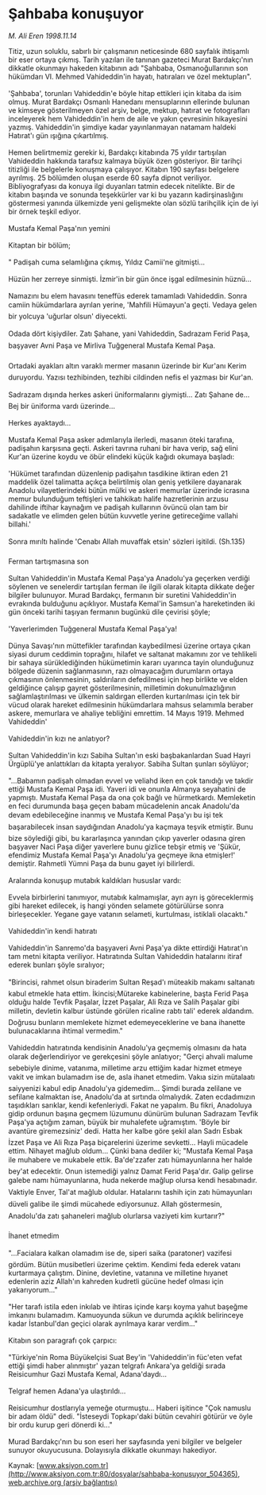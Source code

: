 # Şahbaba konuşuyor

*M. Ali Eren 1998.11.14*

<div class="pNewsDetailMainContent" itemprop="articleBody">
 Titiz, uzun soluklu, sabırlı bir çalışmanın neticesinde 680 sayfalık ihtişamlı bir eser ortaya çıkmış. Tarih yazıları ile tanınan gazeteci Murat Bardakçı'nın dikkatle okunmayı hakeden kitabının adı "Şahbaba, Osmanoğullarının son hükümdarı VI. Mehmed Vahideddin'in hayatı, hatıraları ve özel mektupları".
 <br/>
 <br/>
 'Şahbaba', torunları Vahideddin'e böyle hitap ettikleri için kitaba da isim olmuş. Murat Bardakçı Osmanlı Hanedanı mensuplarının ellerinde bulunan ve kimseye gösterilmeyen özel arşiv, belge, mektup, hatırat ve fotografları inceleyerek hem Vahideddin'in hem de aile ve yakın çevresinin hikayesini yazmış. Vahideddin'in şimdiye kadar yayınlanmayan natamam haldeki Hatırat'ı gün ışığına çıkartılmış.
 <br/>
 <br/>
 Hemen belirtmemiz gerekir ki, Bardakçı kitabında 75 yıldır tartışılan Vahideddin hakkında tarafsız kalmaya büyük özen gösteriyor. Bir tarihçi titizliği ile belgelerle konuşmaya çalışıyor. Kitabın 190 sayfası belgelere ayrılmış. 25 bölümden oluşan eserde 60 sayfa dipnot veriliyor. Bibliyografyası da konuya ilgi duyanları tatmin edecek nitelikte. Bir de kitabın başında ve sonunda teşekkürler var ki bu yazarın kadirşinaslığını göstermesi yanında ülkemizde yeni gelişmekte olan sözlü tarihçilik için de iyi bir örnek teşkil ediyor.
 <br/>
 <br/>
 Mustafa Kemal Paşa'nın yemini
 <br/>
 <br/>
 Kitaptan bir bölüm;
 <br/>
 <br/>
 " Padişah cuma selamlığına çıkmış, Yıldız Camii'ne gitmişti...
 <br/>
 <br/>
 Hüzün her zerreye sinmişti. İzmir'in bir gün önce işgal edilmesinin hüznü...
 <br/>
 <br/>
 Namazını bu elem havasını teneffüs ederek tamamladı Vahideddin. Sonra camiin hükümdarlara ayrılan yerine, 'Mahfili Hümayun'a geçti. Vedaya gelen bir yolcuya 'uğurlar olsun' diyecekti.
 <br/>
 <br/>
 Odada dört kişiydiler. Zatı Şahane, yani Vahideddin, Sadrazam Ferid Paşa, başyaver Avni Paşa ve Mirliva Tuğgeneral Mustafa Kemal Paşa.
 <br/>
 <br/>
 Ortadaki ayakları altın varaklı mermer masanın üzerinde bir Kur'anı Kerim duruyordu. Yazısı tezhibinden, tezhibi cildinden nefis el yazması bir Kur'an.
 <br/>
 <br/>
 Sadrazam dışında herkes askeri üniformalarını giymişti... Zatı Şahane de... Bej bir üniforma vardı üzerinde...
 <br/>
 <br/>
 Herkes ayaktaydı...
 <br/>
 <br/>
 Mustafa Kemal Paşa asker adımlarıyla ilerledi, masanın öteki tarafına, padişahın karşısına geçti. Askeri tavrına ruhani bir hava verip, sağ elini Kur'an üzerine koydu ve öbür elindeki küçük kağıdı okumaya başladı:
 <br/>
 <br/>
 'Hükümet tarafından düzenlenip padişahın tasdikine iktiran eden 21 maddelik özel talimatta açıkça belirtilmiş olan geniş yetkilere dayanarak Anadolu vilayetlerindeki bütün mülki ve askeri memurlar üzerinde icrasına memur bulunduğum teftişleri ve tahkikatı halife hazretlerinin arzusu dahilinde iftihar kaynağım ve padişah kullarının övüncü olan tam bir sadakatle ve elimden gelen bütün kuvvetle yerine getireceğime vallahi billahi.'
 <br/>
 <br/>
 Sonra mırıltı halinde 'Cenabı Allah muvaffak etsin' sözleri işitildi. (Sh.135)
 <br/>
 <br/>
 Ferman tartışmasına son
 <br/>
 <br/>
 Sultan Vahideddin'in Mustafa Kemal Paşa'ya Anadolu'ya geçerken verdiği söylenen ve senelerdir tartışılan ferman ile ilgili olarak kitapta dikkate değer bilgiler bulunuyor. Murad Bardakçı, fermanın bir suretini Vahideddin'in evrakında bulduğunu açıklıyor. Mustafa Kemal'in Samsun'a hareketinden iki gün önceki tarihi taşıyan fermanın bugünkü dile çevirisi şöyle;
 <br/>
 <br/>
 'Yaverlerimden Tuğgeneral Mustafa Kemal Paşa'ya!
 <br/>
 <br/>
 Dünya Savaşı'nın müttefikler tarafından kaybedilmesi üzerine ortaya çıkan siyasi durum ceddimin toprağını, hilafet ve saltanat makamını zor ve tehlikeli bir sahaya sürüklediğinden hükümetimin kararı uyarınca tayin olunduğunuz bölgede düzenin sağlanmasının, razı olmayacağım durumların ortaya çıkmasının önlenmesinin, saldırıların defedilmesi için hep birlikte ve elden geldiğince çalışıp gayret gösterilmesinin, milletimin dokunulmazlığının sağlamlaştırılması ve ülkemin saldırgan ellerden kurtarılması için tek bir vücud olarak hareket edilmesinin hükümdarlara mahsus selamımla beraber askere, memurlara ve ahaliye tebliğini emrettim. 14 Mayıs 1919. Mehmed Vahideddin'
 <br/>
 <br/>
 Vahideddin'in kızı ne anlatıyor?
 <br/>
 <br/>
 Sultan Vahideddin'in kızı Sabiha Sultan'ın eski başbakanlardan Suad Hayri Ürgüplü'ye anlattıkları da kitapta yeralıyor. Sabiha Sultan şunları söylüyor;
 <br/>
 <br/>
 "...Babamın padişah olmadan evvel ve veliahd iken en çok tanıdığı ve takdir ettiği Mustafa Kemal Paşa idi. Yaveri idi ve onunla Almanya seyahatini de yapmıştı. Mustafa Kemal Paşa da ona çok bağlı ve hürmetkardı. Memleketin en feci durumunda başa geçen babam mücadelenin ancak Anadolu'da devam edebileceğine inanmış ve Mustafa Kemal Paşa'yı bu işi tek başarabilecek insan saydığından Anadolu'ya kaçmaya teşvik etmiştir. Bunu bize söylediği gibi, bu kararlaşınca yanından çıkıp yaverler odasına giren başyaver Naci Paşa diğer yaverlere bunu gizlice tebşir etmiş ve 'Şükür, efendimiz Mustafa Kemal Paşa'yı Anadolu'ya geçmeye ikna etmişler!' demiştir. Rahmetli Yümni Paşa da bunu gayet iyi bilirlerdi.
 <br/>
 <br/>
 Aralarında konuşup mutabık kaldıkları hususlar vardı:
 <br/>
 <br/>
 Evvela birbirlerini tanımıyor, mutabık kalmamışlar, ayrı ayrı iş göreceklermiş gibi hareket edilecek, iş hangi yönden selamete götürülürse sonra birleşecekler. Yegane gaye vatanın selameti, kurtulması, istiklali olacaktı."
 <br/>
 <br/>
 Vahideddin'in kendi hatıratı
 <br/>
 <br/>
 Vahideddin'in Sanremo'da başyaveri Avni Paşa'ya dikte ettirdiği Hatırat'ın tam metni kitapta veriliyor. Hatıratında Sultan Vahideddin hatalarını itiraf ederek bunları şöyle sıralıyor;
 <br/>
 <br/>
 "Birincisi, rahmet olsun biraderim Sultan Reşad'ı müteakib makamı saltanatı kabul etmekle hata ettim. İkincisi;Mütareke kabinelerine, başta Ferid Paşa olduğu halde Tevfik Paşalar, İzzet Paşalar, Ali Rıza ve Salih Paşalar gibi milletin, devletin kalbur üstünde görülen ricaline rabtı tali' ederek aldandım. Doğrusu bunların memlekete hizmet edemeyeceklerine ve bana ihanette bulunacaklarına ihtimal vermedim."
 <br/>
 <br/>
 Vahideddin hatıratında kendisinin Anadolu'ya geçmemiş olmasını da hata olarak değerlendiriyor ve gerekçesini şöyle anlatıyor; "Gerçi ahvali malume sebebiyle dinime, vatanıma, milletime arzu ettiğim kadar hizmet etmeye vakit ve imkan bulamadım ise de, asla ihanet etmedim. Vakıa sizin mütalaatı saiyyenizi kabul edip Anadolu'ya gidemedim... Şimdi burada zelilane ve sefilane kalmaktan ise, Anadolu'da at sırtında olmalıydık. Zaten ecdadımızın taşıdıkları sarıklar, kendi kefenleriydi. Fakat ne yapalım. Bu fikri, Anadoluya gidip ordunun başına geçmem lüzumunu dünürüm bulunan Sadrazam Tevfik Paşa'ya açtığım zaman, büyük bir muhalefete uğramıştım. 'Böyle bir avantüre giremezsiniz' dedi. Hatta her kalbe göre şekil alan Sadrı Esbak İzzet Paşa ve Ali Rıza Paşa biçarelerini üzerime sevketti... Hayli mücadele ettim. Nihayet mağlub oldum... Çünki bana dediler ki; "Mustafa Kemal Paşa ile muhabere ve mukabele ettik. Ba'de'zzafer zatı hümayunlarına her halde bey'at edecektir. Onun istemediği yalnız Damat Ferid Paşa'dır. Galip gelirse galebe namı hümayunlarına, huda nekerde mağlup olursa kendi hesabınadır. Vaktiyle Enver, Tal'at mağlub oldular. Hatalarını tashih için zatı hümayunları düveli galibe ile şimdi mücahede ediyorsunuz. Allah göstermesin, Anadolu'da zatı şahaneleri mağlub olurlarsa vaziyeti kim kurtarır?"
 <br/>
 <br/>
 İhanet etmedim
 <br/>
 <br/>
 "...Facialara kalkan olamadım ise de, siperi saika (paratoner) vazifesi gördüm. Bütün musibetleri üzerime çektim. Kendimi feda ederek vatanı kurtarmaya çalıştım. Dinine, devletine, vatanına ve milletine hıyanet edenlerin aziz Allah'ın kahreden kudretli gücüne hedef olması için yakarıyorum..."
 <br/>
 <br/>
 "Her tarafı istila eden inkılab ve ihtiras içinde karşı koyma yahut başeğme imkanını bulamadım. Kamuoyunda sükun ve durumda açıklık belirinceye kadar İstanbul'dan geçici olarak ayrılmaya karar verdim..."
 <br/>
 <br/>
 Kitabın son paragrafı çok çarpıcı:
 <br/>
 <br/>
 "Türkiye'nin Roma Büyükelçisi Suat Bey'in 'Vahideddin'in füc'eten vefat ettiği şimdi haber alınmıştır' yazan telgrafı Ankara'ya geldiği sırada Reisicumhur Gazi Mustafa Kemal, Adana'daydı...
 <br/>
 <br/>
 Telgraf hemen Adana'ya ulaştırıldı...
 <br/>
 <br/>
 Reisicumhur dostlarıyla yemeğe oturmuştu... Haberi işitince "Çok namuslu bir adam öldü" dedi. "İsteseydi Topkapı'daki bütün cevahiri götürür ve öyle bir ordu kurup geri dönerdi ki..."
 <br/>
 <br/>
 Murad Bardakçı'nın bu son eseri her sayfasında yeni bilgiler ve belgeler sunuyor okuyucusuna. Dolayısıyla dikkatle okunmayı hakediyor.
 <br/>
</div>


Kaynak: [www.aksiyon.com.tr](http://www.aksiyon.com.tr:80/dosyalar/sahbaba-konusuyor_504365), [web.archive.org (arşiv bağlantısı)](http://web.archive.org/web/20150629001810/http://www.aksiyon.com.tr:80/dosyalar/sahbaba-konusuyor_504365)
